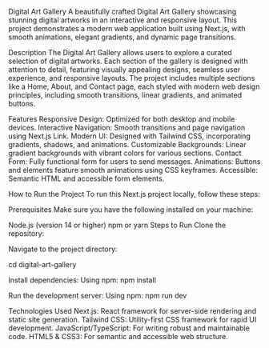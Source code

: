 Digital Art Gallery
A beautifully crafted Digital Art Gallery showcasing stunning digital artworks in an interactive and responsive layout. This project demonstrates a modern web application built using Next.js, with smooth animations, elegant gradients, and dynamic page transitions.

Description
The Digital Art Gallery allows users to explore a curated selection of digital artworks. Each section of the gallery is designed with attention to detail, featuring visually appealing designs, seamless user experience, and responsive layouts. The project includes multiple sections like a Home, About, and Contact page, each styled with modern web design principles, including smooth transitions, linear gradients, and animated buttons.

Features
Responsive Design: Optimized for both desktop and mobile devices.
Interactive Navigation: Smooth transitions and page navigation using Next.js Link.
Modern UI: Designed with Tailwind CSS, incorporating gradients, shadows, and animations.
Customizable Backgrounds: Linear gradient backgrounds with vibrant colors for various sections.
Contact Form: Fully functional form for users to send messages.
Animations: Buttons and elements feature smooth animations using CSS keyframes.
Accessible: Semantic HTML and accessible form elements.

How to Run the Project
To run this Next.js project locally, follow these steps:

Prerequisites
Make sure you have the following installed on your machine:

Node.js (version 14 or higher)
npm or yarn
Steps to Run
Clone the repository:



Navigate to the project directory:

cd digital-art-gallery

Install dependencies:
Using npm:
npm install

Run the development server:
Using npm:
npm run dev

Technologies Used
Next.js: React framework for server-side rendering and static site generation.
Tailwind CSS: Utility-first CSS framework for rapid UI development.
JavaScript/TypeScript: For writing robust and maintainable code.
HTML5 & CSS3: For semantic and accessible web structure.